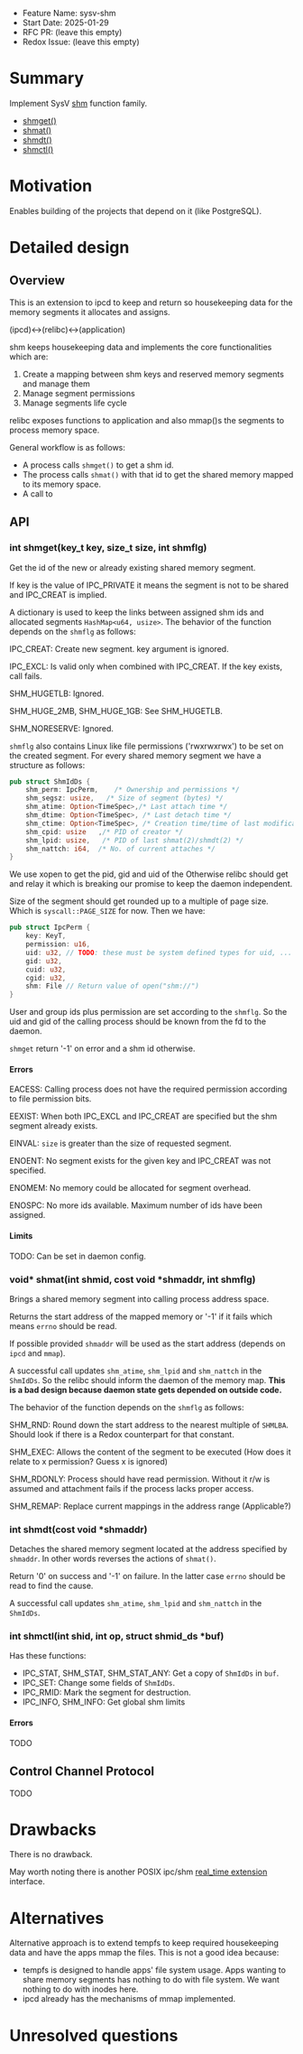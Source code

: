 - Feature Name: sysv-shm
- Start Date: 2025-01-29
- RFC PR: (leave this empty)
- Redox Issue: (leave this empty)

# Summary
[summary]: #summary

Implement SysV [shm](https://pubs.opengroup.org/onlinepubs/9799919799/functions/V2_chap02.html#tag_16_07)
function family.
- [shmget()](https://pubs.opengroup.org/onlinepubs/9799919799/functions/shmget.html)
- [shmat()](https://pubs.opengroup.org/onlinepubs/9799919799/functions/shmat.html)
- [shmdt()](https://pubs.opengroup.org/onlinepubs/9799919799/functions/shmdt.html)
- [shmctl()](https://pubs.opengroup.org/onlinepubs/9799919799/functions/shmctl.html)

# Motivation
[motivation]: #motivation

Enables building of the projects that depend on it (like PostgreSQL).

# Detailed design
[design]: #detailed-design
## Overview
This is an extension to ipcd to keep and return so housekeeping data for the memory segments
it allocates and assigns.

(ipcd)<->(relibc)<->(application)

shm keeps housekeeping data and implements the core functionalities which are:
1. Create a mapping between shm keys and reserved memory segments and manage them
2. Manage segment permissions
3. Manage segments life cycle

relibc exposes functions to application and also mmap()s the segments to process memory space.

General workflow is as follows:
- A process calls `shmget()` to get a shm id.
- The process calls `shmat()` with that id to get the shared memory mapped to its memory space.
- A call to 


## API
### int shmget(key_t key, size_t size, int shmflg)
Get the id of the new or already existing shared memory segment.

If key is the value of IPC_PRIVATE it means the segment is not to be shared and IPC_CREAT is implied.

A dictionary is used to keep the links between assigned shm ids and allocated segments `HashMap<u64, usize>`.
The behavior of the function depends on the `shmflg` as follows:

IPC_CREAT: Create new segment. key argument is ignored.

IPC_EXCL: Is valid only when combined with IPC_CREAT. If the key exists, call fails.

SHM_HUGETLB: Ignored.

SHM_HUGE_2MB, SHM_HUGE_1GB: See SHM_HUGETLB.

SHM_NORESERVE: Ignored.

`shmflg` also contains Linux like file permissions ('rwxrwxrwx') to be set on the created segment.
For every shared memory segment we have a structure as follows:
```rust
pub struct ShmIdDs {
	shm_perm: IpcPerm,    /* Ownership and permissions */
	shm_segsz: usize,   /* Size of segment (bytes) */
	shm_atime: Option<TimeSpec>,/* Last attach time */
	shm_dtime: Option<TimeSpec>, /* Last detach time */
	shm_ctime: Option<TimeSpec>, /* Creation time/time of last modification via shmctl() */
	shm_cpid: usize   ,/* PID of creator */
	shm_lpid: usize,   /* PID of last shmat(2)/shmdt(2) */
	shm_nattch: i64,  /* No. of current attaches */
}

```
We use xopen to get the pid, gid and uid of the  Otherwise relibc should get and relay it which is breaking our
promise to keep the daemon independent.

Size of the segment should get rounded up to a multiple of page size. Which is
`syscall::PAGE_SIZE` for now. Then we have:
```rust
pub struct IpcPerm {
	key: KeyT,
	permission: u16,
	uid: u32, // TODO: these must be system defined types for uid, ...
	gid: u32,
	cuid: u32,
	cgid: u32,
	shm: File // Return value of open("shm://")
}
```
User and group ids plus permission are set according to the `shmflg`. So the uid and gid of the calling
process should be known from the fd to the daemon.

`shmget` return '-1' on error and a shm id otherwise.

#### Errors
EACESS: Calling process does not have the required permission according to file permission bits.

EEXIST: When both IPC_EXCL and IPC_CREAT are specified but the shm segment already exists.

EINVAL: `size` is greater than the size of requested segment.

ENOENT: No segment exists for the given key and IPC_CREAT was not specified.

ENOMEM: No memory could be allocated for segment overhead.

ENOSPC: No more ids available. Maximum number of ids have been assigned.

#### Limits
TODO: Can be set in daemon config.

### void* shmat(int shmid, cost void *shmaddr, int shmflg)
Brings a shared memory segment into calling process address space.

Returns the start address of the mapped memory or '-1' if it fails which means `errno` should be read.

If possible provided `shmaddr` will be used as the start address (depends on `ipcd` and `mmap`). 

A successful call updates `shm_atime`, `shm_lpid` and `shm_nattch` in the `ShmIdDs`. So the relibc
should inform the daemon of the memory map. **This is a bad design because daemon state gets depended on outside
code.**

The behavior of the function depends on the `shmflg` as follows:

SHM_RND: Round down the start address to the nearest multiple of `SHMLBA`. Should look if there is a
Redox counterpart for that constant.

SHM_EXEC: Allows the content of the segment to be executed (How does it relate to x permission? Guess x
is ignored)

SHM_RDONLY: Process should have read permission. Without it r/w is assumed and attachment fails if the
process lacks proper access.

SHM_REMAP: Replace current mappings in the address range (Applicable?)

### int shmdt(cost void *shmaddr)
Detaches the shared memory segment located at the address specified by `shmaddr`. In other words
reverses the actions of `shmat()`.

Return '0' on success and '-1' on failure. In the latter case `errno` should be read to find the cause.

A successful call updates `shm_atime`, `shm_lpid` and `shm_nattch` in the `ShmIdDs`. 

### int shmctl(int shid, int op, struct shmid_ds *buf)

Has these functions:
- IPC_STAT, SHM_STAT, SHM_STAT_ANY: Get a copy of `ShmIdDs` in `buf`.
- IPC_SET: Change some fields of `ShmIdDs`.
- IPC_RMID: Mark the segment for destruction.
- IPC_INFO, SHM_INFO: Get global shm limits

#### Errors
TODO

## Control Channel Protocol
TODO

# Drawbacks
[drawbacks]: #drawbacks

There is no drawback.

May worth noting there is another POSIX ipc/shm [real_time extension](https://pubs.opengroup.org/onlinepubs/007908799/xsh/shm_open.html) interface.

# Alternatives
[alternatives]: #alternatives

Alternative approach is to extend tempfs to keep required housekeeping data and have the apps mmap the
files. This is not a good idea because:
- tempfs is designed to handle apps' file system usage. Apps wanting to share memory
segments has nothing to do with file system. We want nothing to do with inodes here.
- ipcd already has the mechanisms of mmap implemented.
 
# Unresolved questions
[unresolved]: #unresolved-questions
